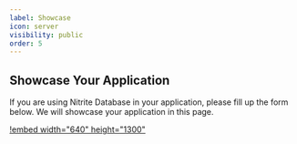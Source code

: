 ```yaml
---
label: Showcase
icon: server
visibility: public
order: 5
---
```


<!-- ## Applications using Nitrite Database

Submit your application below to showcase it here. -->


## Showcase Your Application

If you are using Nitrite Database in your application, please fill up the form below. We will showcase your application in this page.

[!embed width="640" height="1300"](https://forms.gle/rc3KVEnkxNmxSjBf8)